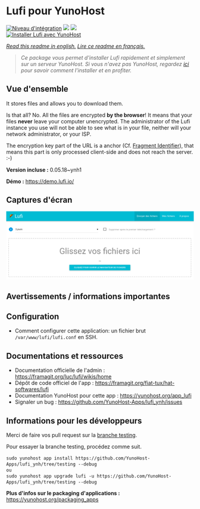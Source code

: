 # Lufi pour YunoHost

[![Niveau d'intégration](https://dash.yunohost.org/integration/lufi.svg)](https://dash.yunohost.org/appci/app/lufi) ![](https://ci-apps.yunohost.org/ci/badges/lufi.status.svg) ![](https://ci-apps.yunohost.org/ci/badges/lufi.maintain.svg)  
[![Installer Lufi avec YunoHost](https://install-app.yunohost.org/install-with-yunohost.svg)](https://install-app.yunohost.org/?app=lufi)

*[Read this readme in english.](./README.md)*
*[Lire ce readme en français.](./README_fr.md)*

> *Ce package vous permet d'installer Lufi rapidement et simplement sur un serveur YunoHost.
Si vous n'avez pas YunoHost, regardez [ici](https://yunohost.org/#/install) pour savoir comment l'installer et en profiter.*

## Vue d'ensemble

It stores files and allows you to download them.

Is that all? No. All the files are encrypted **by the browser**! It means that your files **never** leave your computer unencrypted.
The administrator of the Lufi instance you use will not be able to see what is in your file, neither will your network administrator, or your ISP.

The encryption key part of the URL is a anchor (Cf. [Fragment Identifier](https://en.wikipedia.org/wiki/Fragment_identifier)), that means this part is only processed client-side and does not reach the server. :-)


**Version incluse :** 0.05.18~ynh1

**Démo :** https://demo.lufi.io/

## Captures d'écran

![](./doc/screenshots/screenshot_lufi_1.png)

## Avertissements / informations importantes

## Configuration

* Comment configurer cette application: un fichier brut `/var/www/lufi/lufi.conf` en SSH.

## Documentations et ressources

* Documentation officielle de l'admin : https://framagit.org/luc/lufi/wikis/home
* Dépôt de code officiel de l'app : https://framagit.org/fiat-tux/hat-softwares/lufi
* Documentation YunoHost pour cette app : https://yunohost.org/app_lufi
* Signaler un bug : https://github.com/YunoHost-Apps/lufi_ynh/issues

## Informations pour les développeurs

Merci de faire vos pull request sur la [branche testing](https://github.com/YunoHost-Apps/lufi_ynh/tree/testing).

Pour essayer la branche testing, procédez comme suit.
```
sudo yunohost app install https://github.com/YunoHost-Apps/lufi_ynh/tree/testing --debug
ou
sudo yunohost app upgrade lufi -u https://github.com/YunoHost-Apps/lufi_ynh/tree/testing --debug
```

**Plus d'infos sur le packaging d'applications :** https://yunohost.org/packaging_apps